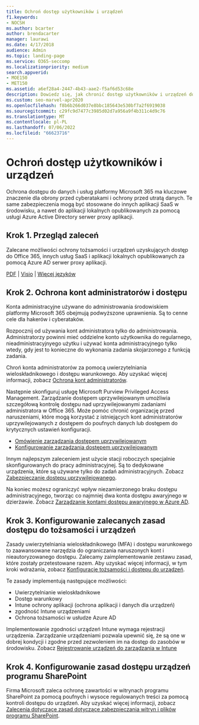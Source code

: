 ```yaml
---
title: Ochroń dostęp użytkowników i urządzeń
f1.keywords:
- NOCSH
ms.author: bcarter
author: brendacarter
manager: laurawi
ms.date: 4/17/2018
audience: Admin
ms.topic: landing-page
ms.service: O365-seccomp
ms.localizationpriority: medium
search.appverid:
- MOE150
- MET150
ms.assetid: a6ef28a4-2447-4b43-aae2-f5af6d53c68e
description: Dowiedz się, jak chronić dostęp użytkowników i urządzeń do danych i usług platformy Microsoft 365 oraz bronić się przed utratą danych.
ms.custom: seo-marvel-apr2020
ms.openlocfilehash: f8b6b266d037e8bbc185643e530bf7a2f6919038
ms.sourcegitcommit: c29fc9d7477c3985d02d7a956a9f4b311c4d9c76
ms.translationtype: MT
ms.contentlocale: pl-PL
ms.lasthandoff: 07/06/2022
ms.locfileid: "66623716"
---
```

# <a name="protect-user-and-device-access"></a>Ochroń dostęp użytkowników i urządzeń

Ochrona dostępu do danych i usług platformy Microsoft 365 ma kluczowe znaczenie dla obrony przed cyberatakami i ochrony przed utratą danych. Te same zabezpieczenia mogą być stosowane do innych aplikacji SaaS w środowisku, a nawet do aplikacji lokalnych opublikowanych za pomocą usługi Azure Active Directory serwer proxy aplikacji.
  
## <a name="step-1-review-recommendations"></a>Krok 1. Przegląd zaleceń

Zalecane możliwości ochrony tożsamości i urządzeń uzyskujących dostęp do Office 365, innych usług SaaS i aplikacji lokalnych opublikowanych za pomocą Azure AD serwer proxy aplikacji.
  
[PDF](https://go.microsoft.com/fwlink/p/?linkid=841656) |  [Visio](https://go.microsoft.com/fwlink/p/?linkid=841657) |  [Więcej języków](https://www.microsoft.com/download/details.aspx?id=55032)
  
## <a name="step-2-protect-administrator-accounts-and-access"></a>Krok 2. Ochrona kont administratorów i dostępu

Konta administracyjne używane do administrowania środowiskiem platformy Microsoft 365 obejmują podwyższone uprawnienia. Są to cenne cele dla hakerów i cyberataków.

Rozpocznij od używania kont administratora tylko do administrowania. Administratorzy powinni mieć oddzielne konto użytkownika do regularnego, nieadministracyjnyego użytku i używać konta administracyjnego tylko wtedy, gdy jest to konieczne do wykonania zadania skojarzonego z funkcją zadania.

Chroń konta administratorów za pomocą uwierzytelniania wieloskładnikowego i dostępu warunkowego. Aby uzyskać więcej informacji, zobacz [Ochrona kont administratorów](../security/office-365-security/identity-access-prerequisites.md#protecting-administrator-accounts). 

Następnie skonfiguruj usługę Microsoft Purview Privileged Access Management. Zarządzanie dostępem uprzywilejowanym umożliwia szczegółową kontrolę dostępu nad uprzywilejowanymi zadaniami administratora w Office 365. Może pomóc chronić organizację przed naruszeniami, które mogą korzystać z istniejących kont administratorów uprzywilejowanych z dostępem do poufnych danych lub dostępem do krytycznych ustawień konfiguracji.

- [Omówienie zarządzania dostępem uprzywilejowanym](privileged-access-management.md)
- [Konfigurowanie zarządzania dostępem uprzywilejowanym](privileged-access-management-configuration.md)

Innym najlepszym zaleceniem jest użycie stacji roboczych specjalnie skonfigurowanych do pracy administracyjnej. Są to dedykowane urządzenia, które są używane tylko do zadań administracyjnych. Zobacz [Zabezpieczanie dostępu uprzywilejowanego](/windows-server/identity/securing-privileged-access/securing-privileged-access).

Na koniec możesz ograniczyć wpływ niezamierzonego braku dostępu administracyjnego, tworząc co najmniej dwa konta dostępu awaryjnego w dzierżawie. Zobacz [Zarządzanie kontami dostępu awaryjnego w Azure AD](/azure/active-directory/users-groups-roles/directory-emergency-access). 

## <a name="step-3-configure-recommended-identity-and-device-access-policies"></a>Krok 3. Konfigurowanie zalecanych zasad dostępu do tożsamości i urządzeń

Zasady uwierzytelniania wieloskładnikowego (MFA) i dostępu warunkowego to zaawansowane narzędzia do ograniczania naruszonych kont i nieautoryzowanego dostępu. Zalecamy zaimplementowanie zestawu zasad, które zostały przetestowane razem. Aby uzyskać więcej informacji, w tym kroki wdrażania, zobacz [Konfiguracje tożsamości i dostępu do urządzeń](../security/office-365-security/microsoft-365-policies-configurations.md).

 Te zasady implementują następujące możliwości:

- Uwierzytelnianie wieloskładnikowe
- Dostęp warunkowy
- Intune ochrony aplikacji (ochrona aplikacji i danych dla urządzeń)
- zgodność Intune urządzeniami
- Ochrona tożsamości w usłudze Azure AD

Implementowanie zgodności urządzeń Intune wymaga rejestracji urządzenia. Zarządzanie urządzeniami pozwala upewnić się, że są one w dobrej kondycji i zgodne przed zezwoleniem im na dostęp do zasobów w środowisku. Zobacz [Rejestrowanie urządzeń do zarządzania w Intune](/mem/intune/user-help/enroll-windows-10-device)

## <a name="step-4-configure-sharepoint-device-access-policies"></a>Krok 4. Konfigurowanie zasad dostępu urządzeń programu SharePoint

Firma Microsoft zaleca ochronę zawartości w witrynach programu SharePoint za pomocą poufnych i wysoce regulowanych treści za pomocą kontroli dostępu do urządzeń. Aby uzyskać więcej informacji, zobacz [Zalecenia dotyczące zasad dotyczące zabezpieczania witryn i plików programu SharePoint](../security/office-365-security/sharepoint-file-access-policies.md).
